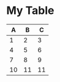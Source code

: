 # My Table
| A   | B   | C   |
| --- | --- | --- |
| 1 | 2 | 3 |
|  4   | 5    |  6   |
|  7   | 8    |  9   |
|  10   |  11   |  11   |

